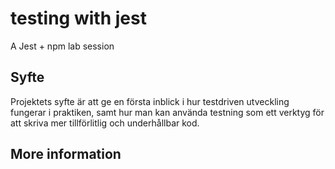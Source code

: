 # testing with jest
A Jest + npm lab session

## Syfte
Projektets syfte är att ge en första inblick i hur testdriven utveckling fungerar i praktiken, samt hur man kan använda testning som ett verktyg för att skriva mer tillförlitlig och underhållbar kod.

## More information